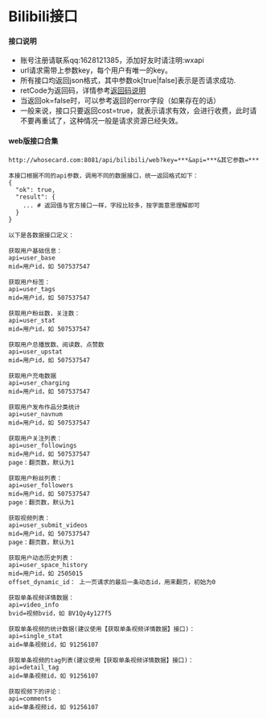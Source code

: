 # Bilibili接口

#### 接口说明
* 账号注册请联系qq:1628121385，添加好友时请注明:wxapi
* url请求需带上参数key，每个用户有唯一的key。
* 所有接口均返回json格式，其中参数ok[true|false]表示是否请求成功.
* retCode为返回码，详情参考[返回码说明](https://github.com/iwoods100/wxapi-doc/blob/master/retcode.md)
* 当返回ok=false时，可以参考返回的error字段（如果存在的话）
* 一般来说，接口只要返回cost=true，就表示请求有效，会进行收费，此时请不要再重试了，这种情况一般是请求资源已经失效。

#### web版接口合集

```
http://whosecard.com:8081/api/bilibili/web?key=***&api=***&其它参数=***

本接口根据不同的api参数，调用不同的数据接口，统一返回格式如下：
{
  "ok": true,
  "result": {
    ... # 返回值与官方接口一样，字段比较多，按字面意思理解即可
  }
}

以下是各数据接口定义：

获取用户基础信息：
api=user_base
mid=用户id，如 507537547

获取用户标签：
api=user_tags
mid=用户id，如 507537547

获取用户粉丝数，关注数：
api=user_stat
mid=用户id，如 507537547

获取用户总播放数、阅读数、点赞数
api=user_upstat
mid=用户id，如 507537547

获取用户充电数据
api=user_charging
mid=用户id，如 507537547

获取用户发布作品分类统计
api=user_navnum
mid=用户id，如 507537547

获取用户关注列表：
api=user_followings
mid=用户id，如 507537547
page：翻页数，默认为1

获取用户粉丝列表：
api=user_followers
mid=用户id，如 507537547
page：翻页数，默认为1

获取视频列表：
api=user_submit_videos
mid=用户id，如 507537547
page：翻页数，默认为1

获取用户动态历史列表：
api=user_space_history
mid=用户id，如 2505015
offset_dynamic_id： 上一页请求的最后一条动态id，用来翻页，初始为0

获取单条视频详情数据：
api=video_info
bvid=视频bvid，如 BV1Qy4y127f5

获取单条视频的统计数据(建议使用【获取单条视频详情数据】接口)：
api=single_stat
aid=单条视频id，如 91256107

获取单条视频的tag列表(建议使用【获取单条视频详情数据】接口)：
api=detail_tag
aid=单条视频id，如 91256107

获取视频下的评论：
api=comments
aid=单条视频id，如 91256107
```
